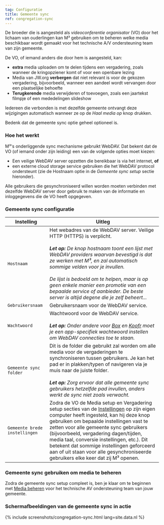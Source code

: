 ```yaml
---
tag: Configuratie
title: Gemeente sync
ref: congregation-sync
---
```


De broeder die is aangesteld als *videoconferentie organisator* (VO) door het lichaam van ouderlingen kan M³ gebruiken om te beheren welke media beschikbaar wordt gemaakt voor het technische A/V ondersteuning team van zijn gemeente.

De VO, of iemand anders die door hem is aangesteld, kan:

- **extra** media uploaden om te delen tijdens een vergadering, zoals wanneer de kringopziener komt of voor een openbare lezing
- Media van JW.org **verbergen** dat niet relevant is voor de gekozen vergadering, bijvoorbeeld, wanneer een aandeel wordt vervangen door een plaatselijke behoefte
- **Terugkerende** media verwijderen of toevoegen, zoals een jaartekst filmpje of een mededelingen slideshow

Iedereen die verbonden is met dezelfde gemeente ontvangt deze wijzigingen automatisch wanneer ze op de *Haal media op* knop drukken.

Bedenk dat de gemeente sync optie geheel optioneel is.

### Hoe het werkt

M³'s onderliggende sync mechanisme gebruikt WebDAV. Dat bekent dat de VO (of iemand onder zijn leiding) een van de volgende opties moet kiezen:

- Een veilige WebDAV server opzetten die bereikbaar is via het internet, **of**
- een externe cloud storage service gebruiken die het WebDAV protocol ondersteunt (zie de Hostnaam optie in de *Gemeente sync setup* sectie hieronder).

Alle gebruikers die gesynchroniseerd willen worden moeten verbinden met dezelfde WebDAV server door gebruik te maken van de informatie en inloggegevens die de VO heeft opgegeven.

### Gemeente sync configuratie

| Instelling                    | Uitleg                                                                                                                                                                                                                                                                                                                                                                                                                                                                               |
| ----------------------------- | ------------------------------------------------------------------------------------------------------------------------------------------------------------------------------------------------------------------------------------------------------------------------------------------------------------------------------------------------------------------------------------------------------------------------------------------------------------------------------------ |
| `Hostnaam`                    | Het webadres van de WebDAV server. Veilige HTTP (HTTPS) is verplicht. <br><br> ***Let op:** De knop hostnaam toont een lijst met WebDAV providers waarvan bevestigd is dat ze werken met M³, en zal automatisch sommige velden voor je invullen. <br><br> De lijst is bedoeld om te helpen, maar is op geen enkele manier een promotie van een bepaalde service of aanbieder. De beste server is altijd degene die je zelf beheert...*                       |
| `Gebruikersnaam`              | Gebruikersnaam voor de WebDAV service.                                                                                                                                                                                                                                                                                                                                                                                                                                               |
| `Wachtwoord`                  | Wachtwoord voor de WebDAV service. <br><br> ***Let op:** Onder andere voor [Box](https://support.box.com/hc/en-us/articles/360043696414-WebDAV-with-Box) en [Koofr](https://koofr.eu/help/koofr_with_webdav/how-do-i-connect-a-service-to-koofr-through-webdav/) moet je een app-specifiek wachtwoord instellen om WebDAV connecties toe te staan.*                                                                                                                      |
| `Gemeente sync folder`        | Dit is de folder die gebruikt zal worden om alle media voor de vergaderingen te synchroniseren tussen gebruikers. Je kan het pad er in plakken/typen of navigeren via je muis naar de juiste folder. <br><br> ***Let op:** Zorg ervoor dat alle gemeente sync gebruikers hetzelfde pad invullen, anders werkt de sync niet zoals verwacht.*                                                                                                                              |
| `Gemeente brede instellingen` | Zodra de VO de Media setup en Vergadering setup secties van de [Instellingen]({{page.lang}}/#configuration) op zijn eigen computer heeft ingesteld, kan hij deze knop gebruiken om bepaalde instellingen vast te zetten voor alle gemeente sync gebruikers (bijvoorbeeld, vergadering dagen/tijden, media taal, conversie instellingen, etc.). Dit betekent dat sommige instellingen geforceerd aan of uit staan voor alle gesynchroniseerde gebruikers elke keer dat zij M³ openen. |

### Gemeente sync gebruiken om media te beheren

Zodra de gemeente sync setup compleet is, ben je klaar om te beginnen met [Media beheren]({{page.lang}}/#manage-media) voor het technische AV ondersteuning team van jouw gemeente.

### Schermafbeeldingen van de gemeente sync in actie

{% include screenshots/congregation-sync.html lang=site.data.nl %}

